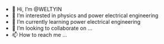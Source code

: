 - 👋 Hi, I’m @WELTYIN
- 👀 I’m interested in physics and power electrical engineering
- 🌱 I’m currently learning power electrical engineering
- 💞️ I’m looking to collaborate on ...
- 📫 How to reach me ...

<!---
WELTYIN/WELTYIN is a ✨ special ✨ repository because its `README.md` (this file) appears on your GitHub profile.
You can click the Preview link to take a look at your changes.
--->
